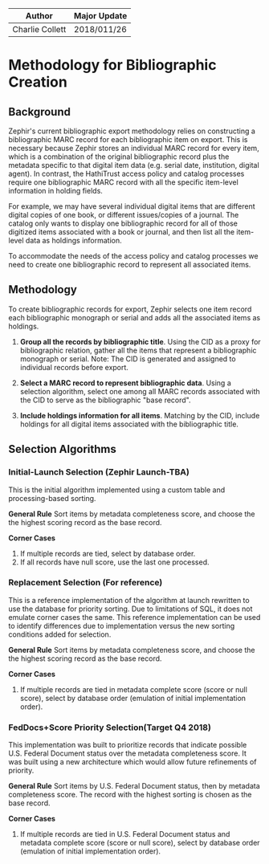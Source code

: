| Author | Major Update |
| --- | --- |
| Charlie Collett | 2018/011/26 |

# Methodology for Bibliographic Creation

## Background

Zephir's current bibliographic export methodology relies on constructing a bibliographic MARC record for each bibliographic item on export. This is necessary because Zephir stores an individual MARC record for every item, which is a combination of the original bibliographic record plus the metadata specific to that digital item data (e.g. serial date, institution, digital agent). In contrast, the HathiTrust access policy and catalog processes require one bibliographic MARC record with all the specific item-level information in holding fields.

For example, we may have several individual digital items that are different digital copies of one book, or different issues/copies of a journal. The catalog only wants to display one bibliographic record for all of those digitized items associated with a book or journal, and then list all the item-level data as holdings information.

To accommodate the needs of the access policy and catalog processes we need to create one bibliographic record to represent all associated items.

## Methodology

To create bibliographic records for export, Zephir selects one item record each bibliographic monograph or serial and adds all the associated items as holdings.

1) **Group all the records by bibliographic title**. Using the CID as a proxy for bibliographic relation, gather all the items that represent a bibliographic monograph or serial. Note: The CID is generated and assigned to individual records before export.

2) **Select a MARC record to represent bibliographic data**. Using a selection algorithm, select one among all MARC records associated with the CID to serve as the bibliographic "base record".

3) **Include holdings information for all items**. Matching by the CID, include holdings for all digital items associated with the bibliographic title.

## Selection Algorithms

### Initial-Launch Selection (Zephir Launch-TBA)
This is the initial algorithm implemented using a custom table and processing-based sorting.

**General Rule**
Sort items by metadata completeness score, and choose the the highest scoring record as the base record.

**Corner Cases**
1. If multiple records are tied, select by database order.
2. If all records have null score, use the last one processed.

### Replacement Selection (For reference)
This is a reference implementation of the algorithm at launch rewritten to use the database for priority sorting. Due to limitations of SQL, it does not emulate corner cases the same. This reference implementation can be used to identify differences due to implementation versus the new sorting conditions added for selection.

**General Rule**
Sort items by metadata completeness score, and choose the the highest scoring record as the base record.

**Corner Cases**
1. If multiple records are tied in metadata complete score (score or null score), select by database order (emulation of initial implementation order).

### FedDocs+Score Priority Selection(Target Q4 2018)
This implementation was built to prioritize records that indicate possible U.S. Federal Document status over the metadata completeness score. It was built using a new architecture which would allow future refinements of priority.

**General Rule**
Sort items by U.S. Federal Document status, then by metadata completeness score. The record with the highest sorting is chosen as the base record.

**Corner Cases**
1. If multiple records are tied in U.S. Federal Document status and metadata complete score (score or null score), select by database order (emulation of initial implementation order).
